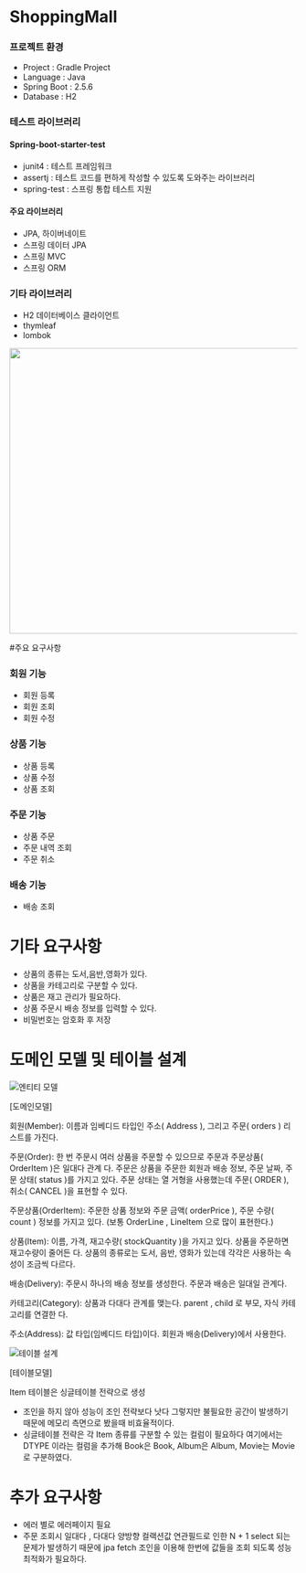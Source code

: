 # ShoppingMall

### 프로젝트 환경
- Project : Gradle Project
- Language : Java
- Spring Boot : 2.5.6
- Database : H2

### 테스트 라이브러리
#### Spring-boot-starter-test
- junit4 : 테스트 프레임워크
- assertj : 테스트 코드를 편하게 작성할 수 있도록 도와주는 라이브러리
- spring-test : 스프링 통합 테스트 지원

#### 주요 라이브러리
 - JPA, 하이버네이트
 - 스프링 데이터 JPA
 - 스프링 MVC
 - 스프링 ORM
 
 ### 기타 라이브러리
 - H2 데이터베이스 클라이언트
 - thymleaf
 - lombok
 

<img src="https://user-images.githubusercontent.com/52926582/141039788-3284d5d9-8ca9-4f89-b9b7-bc3cbc74fad8.PNG" width="800" height="500" />
                                                                                                                                         
 #주요 요구사항
 ### 회원 기능
  - 회원 등록
  - 회원 조회
  - 회원 수정
  
 ### 상품 기능
 - 상품 등록
 - 상품 수정
 - 상품 조회
 
 ### 주문 기능
 - 상품 주문
 - 주문 내역 조회
 - 주문 취소
 
 ### 배송 기능
 - 배송 조회
 
 # 기타 요구사항
 - 상품의 종류는 도서,음반,영화가 있다.
 - 상품을 카테고리로 구분할 수 있다.
 - 상품은 재고 관리가 필요하다.
 - 상품 주문시 배송 정보를 입력할 수 있다.
 - 비밀번호는 암호화 후 저장
 

# 도메인 모델 및 테이블 설계
![엔티티 모델](https://user-images.githubusercontent.com/52926582/141036469-0e43a562-9a71-4258-931c-84b0f143071f.PNG)

[도메인모델]

회원(Member): 이름과 임베디드 타입인 주소( Address ), 그리고 주문( orders ) 리스트를 가진다.

주문(Order): 한 번 주문시 여러 상품을 주문할 수 있으므로 주문과 주문상품( OrderItem )은 일대다 관계
다. 주문은 상품을 주문한 회원과 배송 정보, 주문 날짜, 주문 상태( status )를 가지고 있다. 주문 상태는 열
거형을 사용했는데 주문( ORDER ), 취소( CANCEL )을 표현할 수 있다.


주문상품(OrderItem): 주문한 상품 정보와 주문 금액( orderPrice ), 주문 수량( count ) 정보를 가지고
있다. (보통 OrderLine , LineItem 으로 많이 표현한다.)


상품(Item): 이름, 가격, 재고수량( stockQuantity )을 가지고 있다. 상품을 주문하면 재고수량이 줄어든
다. 상품의 종류로는 도서, 음반, 영화가 있는데 각각은 사용하는 속성이 조금씩 다르다.


배송(Delivery): 주문시 하나의 배송 정보를 생성한다. 주문과 배송은 일대일 관계다.


카테고리(Category): 상품과 다대다 관계를 맺는다. parent , child 로 부모, 자식 카테고리를 연결한
다.


주소(Address): 값 타입(임베디드 타입)이다. 회원과 배송(Delivery)에서 사용한다.

![테이블 설계](https://user-images.githubusercontent.com/52926582/141039618-fffb75a4-57e7-4217-9a9c-6a4a7e91c050.PNG)

[테이블모델]

Item 테이블은 싱글테이블 전략으로 생성
- 조인을 하지 않아 성능이 조인 전략보다 낫다 그렇지만 불필요한 공간이 발생하기 때문에 메모리 측면으로 봤을때 비효율적이다.
- 싱글테이블 전략은 각 Item 종류를 구분할 수 있는 컬럼이 필요하다 여기에서는 DTYPE 이라는 컬럼을 추가해 Book은 Book, Album은 Album, Movie는 Movie로 구분하였다. 

 
 # 추가 요구사항
 - 에러 별로 에러페이지 필요
 - 주문 조회시 일대다 , 다대다 양방향 컬랙션값 연관필드로 인한 N + 1 select 되는 문제가 발생하기 때문에 jpa fetch 조인을 이용해 한번에 값들을 조회 되도록 성능 최적화가 필요하다.   
 
